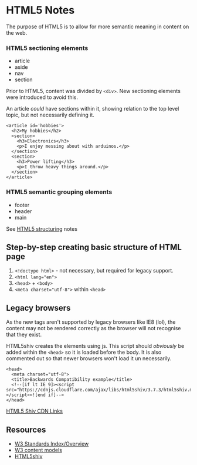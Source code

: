 # HTML5 Notes

The purpose of HTML5 is to allow for more semantic meaning in content on the web.

### HTML5 sectioning elements

* article
* aside
* nav
* section

Prior to HTML5, content was divided by `<div>`. New sectioning elements were introduced to avoid this.

An article *could* have sections within it, showing relation to the top level topic, but not necessarily defining it.

```
<article id='hobbies'>
  <h2>My hobbies</h2>
  <section>
    <h3>Electronics</h3>
    <p>I enjoy messing about with arduinos.</p>
  </section>
  <section>
    <h3>Power lifting</h3>
    <p>I throw heavy things around.</p>
  </section>
</article>
```

### HTML5 semantic grouping elements

* footer
* header
* main

See [HTML5 structuring](./notes/html5-structuring.html) notes

## Step-by-step creating basic structure of HTML page

1. `<!doctype html>` - not necessary, but required for legacy support.
1. `<html lang="en">`
1. `<head>` + `<body>`
1. `<meta charset="utf-8">` within `<head>`

## Legacy browsers

As the new tags aren't supported by legacy browsers like IE8 (lol), the content may not be rendered correctly as the browser will not recognise that they exist.

HTML5shiv creates the elements using js. This script should *obviously* be added within the `<head>` so it is loaded before the body. It is also commented out so that newer browsers won't load it un necessarily.

```
<head>
  <meta charset="utf-8">
  <title>Backwards Compatibility example</title>
  <!--[if lt IE 9]><script src="https://cdnjs.cloudflare.com/ajax/libs/html5shiv/3.7.3/html5shiv.min.js"></script><![end if]-->
</head>
```

[HTML5 Shiv CDN Links](https://cdnjs.com/libraries/html5shiv)

## Resources
* [W3 Standards Index/Overview](https://www.w3.org/TR/html-markup/Overview.html#toc)
* [W3 content models](https://www.w3.org/TR/2011/WD-html5-20110525/content-models.html)
* [HTML5shiv](https://github.com/aFarkas/html5shiv)
